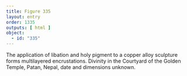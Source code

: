 ```yaml
---
title: Figure 335
layout: entry
order: 1335
outputs: [ html ]
object:
  - id: "335"
---
```


The application of libation and holy pigment to a copper alloy sculpture forms multilayered encrustations. Divinity in the Courtyard of the Golden Temple, Patan, Nepal, date and dimensions unknown.
